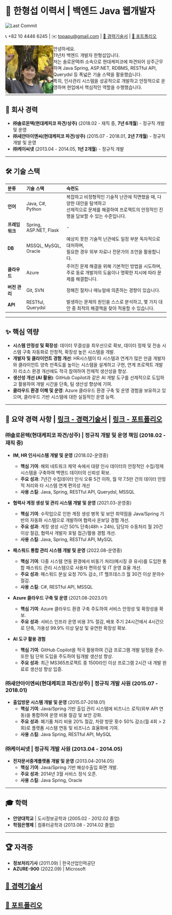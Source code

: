 # 💫 한형섭 이력서 | 백엔드 Java 웹개발자

![Last Commit](https://img.shields.io/github/last-commit/jakaruru/hyungsup?style=flat-square&label=Last%20Update)

📞 +82 10 4446 6245 | ✉️ topapu@gmail.com | [📜 경력기술서](DOC/career_description.md "경력기술서") | [🚀 포트폴리오](DOC/portfolio2.md "포트폴리오") 


<img src = 'img/myPhoto.jpg' width="150" height="150" alt="누르지 마세요~" align="left"> 
 
 안녕하세요. <br />
11년차 백엔드 개발자 한형섭입니다. <br />
저는 솔로몬텍㈜ 소속으로 현대케피코에 파견되어 상주근무하며 Java Spring, ASP.NET, RDBMS, RESTful API, Querydsl 등 폭넓은 기술 스택을 활용했습니다. <br />
특히, 인사관리 시스템을 성공적으로 개발하고 안정적으로 운영하며 현업에서 핵심적인 역할을 수행했습니다. <br />
 
 
---

## 🏢 회사 경력

* **㈜솔로몬텍(현대케피코 파견/상주)** (2018.02 - 재직 중, **7년 6개월**) - 정규직 개발 및 운영
* **㈜새얀아이엔씨(현대케피코 파견/상주)** (2015.07 - 2018.01, **2년 7개월**) - 정규직 개발 및 운영
* **㈜케이씨넷** (2013.04 - 2014.05, **1년 2개월**) - 정규직 개발

---

## 🛠️ 기술 스택

| 분류         | 기술 스택                                     | 숙련도                                     |
| :----------- | :-------------------------------------------- | :-------------------------------------------- |
| **언어** | Java, C#, Python                  | 복잡하고 비정형적인 기술적 난관에 직면했을 때, 다양한 대안을 탐색하고<br/> 선제적으로 문제를 해결하여 프로젝트의 안정적인 진행을 담보할 수 있는 수준입니다.|
| **프레임워크** | Spring, ASP.NET, Flask       |  - |
| **DB** | MSSQL, MySQL, Oracle                    | 예상치 못한 기술적 난관에도 일정 부분 독자적으로 대처하며,<br/>필요한 경우 외부 자료나 전문가의 조언을 활용합니다.|
| **클라우드** | Azure                                         | 주어진 문제 해결을 위해 기본적인 방법을 시도하며,<br/>주로 동료 개발자의 도움이나 명확한 지시에 따라 문제를 해결합니다. |
| **버전 관리** | Git, SVN                                   |  정해진 절차나 매뉴얼에 의존하는 경향이 있습니다.                 |
| **API** | RESTful, Querydsl                   | 발생하는 문제의 원인을 스스로 분석하고, 몇 가지 대안 중 최적의 해결책을 찾아 적용할 수 있습니다. |

---

## ✨ 핵심 역량

* **시스템 안정성 및 확장성**: 데이터 무결성을 최우선으로 확보, 데이터 정제 및 전송 시스템 구축 자동화로 안정적, 확장성 높은 시스템을 개발.
* **개발자 및 클라이언트 경험 개선**: HR시스템이 타 시스템과 연계가 많은 만큼 개발자와 클라이언트 양측 만족도를 높이는 시스템을 설계하고 구현, 연계 프로젝트 개발자 리소스 환경 개선에도 적극 참여하여 전체적 생산성을 향상.
* **생산성 개선 (AI 활용)**: GitHub Copilot과 같은 AI 개발 도구를 선제적으로 도입하고 활용하여 개발 시간을 단축, 팀 생산성 향상에 기여.
* **클라우드 환경 이해 및 운영**: Azure 클라우드 환경 구축 및 운영 경험을 보유하고 있으며, 클라우드 기반 시스템에 대한 실질적인 운영 능력.


---

## 📜 요약 경력 사항 | [링크 - 경력기술서](DOC/career_description.md "경력기술서") | [링크 - 포트폴리오](DOC/portfolio2.md "포트폴리오") 

### ㈜솔로몬텍(현대케피코 파견/상주) | 정규직 개발 및 운영 책임 (2018.02 - 재직 중)

* **IM, HR 인사시스템 개발 및 운영** (2018.02-운영중)
    * **핵심 기여**: 해외 네트워크 제약 속에서 대량 인사 데이터의 안정적인 수집/정제 시스템을 구축하여 백엔드 데이터의 신뢰성 확보.
    * **주요 성과**: 7년간 수집데이터 인식 오류 5건 이하, 월 약 7.5만 건의 데이터 안정적 처리와 타 시스템 연계 편의성 개선
    * **사용 스킬**: Java, Spring, RESTful API, Querydsl, MSSQL

* **협력사 계정 생성 및 관리 시스템 개발 및 운영** (2021.03-운영중)
    * **핵심 기여**: 수작업으로 인한 계정 생성 병목 및 보안 취약점을 Java/Spring 기반의 자동화 시스템으로 개발하여 협력사 온보딩 경험 개선.
    * **주요 성과**: 계정 생성 시간 50% 단축(48h > 24h), 담당자 수동처리 월 20건 이상 절감, 협력사 개발자 포털 접근/활용 경험 개선.
    * **사용 스킬**: Java, Spring, RESTful API, MySQL

* **패스워드 통합 관리 시스템 개발 및 운영** (2022.08-운영중)
    * **핵심 기여**: 다중 시스템 연동 환경에서 비동기 처리(메시징 큐 유사)를 도입한 통합 패스워드 관리 시스템으로 사용자 편의성 및 IT 운영 효율 개선.
    * **주요 성과**: 패스워드 분실 요청 70% 감소, IT 헬프데스크 월 30건 이상 문의수 절감.
    * **사용 스킬**: C#, RESTful API, MSSQL

* **Azure 클라우드 구축 및 운영** (2021.08-2023.01)
    * **핵심 기여**: Azure 클라우드 환경 구축 주도하여 서비스 안정성 및 확장성을 확보.
    * **주요 성과**: 서비스 인프라 운영 비용 3% 절감, 배포 주기 24시간에서 4시간으로 단축, 가용성 99.9% 이상 달성 및 유연한 확장성 확보.

* **AI 도구 활용 경험** 
    * **핵심 기여**: GitHub Copilot을 적극 활용하여 긴급 프로그램 개발 일정을 준수. 또한 팀 단위 도입을 주도하여 팀개발 생산성 향상.
    * **주요 성과**: 최근 MS365프로젝트 중 1500라인 이상 프로그램 2시간 내 개발 완료로 생산성 향상 입증.

### ㈜새얀아이엔씨(현대케피코 파견/상주) | 정규직 개발 사원 (2015.07 - 2018.01)

* **출입방문 시스템 개발 및 운영** (2015.07-2018.01)
    * **핵심 기여**:  Java/Spring 기반 출입 관리 시스템에 비즈니스 로직(외부 API 연동)을 통합하여 운영 비용 절감 및 보안 강화.
    * **주요 성과**:  폐기품 처리 비용 20% 절감, 차량 방문 횟수 50% 감소(월 4회 > 2회)로 플랫폼 시스템 연동 및 비즈니스 효율화에 기여.
    * **사용 스킬**: Java Spring, RESTful API, MySQL

### ㈜케이씨넷 | 정규직 개발 사원 (2013.04 - 2014.05)

* **전자문서중계플랫폼 개발 및 운영** (2013.04-2014.05)
    * **핵심 기여**: Java/Spring 기반 해상수출입 화면 개발.
    * **주요 성과**: 2014년 3월 서비스 정식 오픈.
    * **사용 스킬**: Java Spring, Oracle

---

## 🎓 학력

* **안양대학교** | 도시정보공학과 (2005.02 - 2012.02 졸업)
* **학점은행제** | 컴퓨터공학과 (2013.08 - 2014.02 졸업)

---

## 🏆 자격증

* **정보처리기사** (2011.09) | 한국산업인력공단
* **AZURE-900** (2022.09) | Microsoft

## [📜 경력기술서](DOC/career_description.md "경력기술서")

## [🚀 포트폴리오](DOC/portfolio2.md "포트폴리오")


